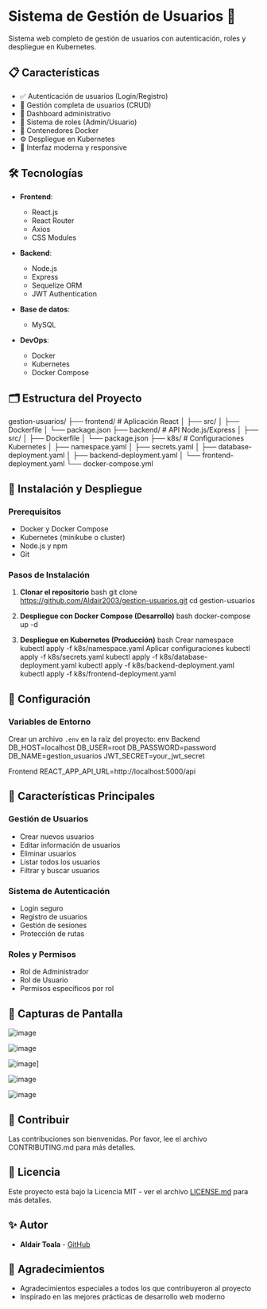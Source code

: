 # Sistema de Gestión de Usuarios 🚀

Sistema web completo de gestión de usuarios con autenticación, roles y despliegue en Kubernetes.

## 📋 Características

- ✅ Autenticación de usuarios (Login/Registro)
- 👥 Gestión completa de usuarios (CRUD)
- 🎯 Dashboard administrativo
- 🔐 Sistema de roles (Admin/Usuario)
- 🐳 Contenedores Docker
- ⚙️ Despliegue en Kubernetes
- 🎨 Interfaz moderna y responsive

## 🛠️ Tecnologías

- **Frontend**: 
  - React.js
  - React Router
  - Axios
  - CSS Modules

- **Backend**:
  - Node.js
  - Express
  - Sequelize ORM
  - JWT Authentication

- **Base de datos**:
  - MySQL

- **DevOps**:
  - Docker
  - Kubernetes
  - Docker Compose

## 🗂️ Estructura del Proyecto
gestion-usuarios/
├── frontend/ # Aplicación React
│ ├── src/
│ ├── Dockerfile
│ └── package.json
├── backend/ # API Node.js/Express
│ ├── src/
│ ├── Dockerfile
│ └── package.json
├── k8s/ # Configuraciones Kubernetes
│ ├── namespace.yaml
│ ├── secrets.yaml
│ ├── database-deployment.yaml
│ ├── backend-deployment.yaml
│ └── frontend-deployment.yaml
└── docker-compose.yml



## 🚀 Instalación y Despliegue

### Prerequisitos

- Docker y Docker Compose
- Kubernetes (minikube o cluster)
- Node.js y npm
- Git

### Pasos de Instalación

1. **Clonar el repositorio**
bash
git clone https://github.com/Aldair2003/gestion-usuarios.git
cd gestion-usuarios


2. **Despliegue con Docker Compose (Desarrollo)**
bash
docker-compose up -d


3. **Despliegue en Kubernetes (Producción)**
bash
Crear namespace
kubectl apply -f k8s/namespace.yaml
Aplicar configuraciones
kubectl apply -f k8s/secrets.yaml
kubectl apply -f k8s/database-deployment.yaml
kubectl apply -f k8s/backend-deployment.yaml
kubectl apply -f k8s/frontend-deployment.yaml

## 🔐 Configuración

### Variables de Entorno

Crear un archivo `.env` en la raíz del proyecto:
env
Backend
DB_HOST=localhost
DB_USER=root
DB_PASSWORD=password
DB_NAME=gestion_usuarios
JWT_SECRET=your_jwt_secret


Frontend
REACT_APP_API_URL=http://localhost:5000/api



## 🌟 Características Principales

### Gestión de Usuarios
- Crear nuevos usuarios
- Editar información de usuarios
- Eliminar usuarios
- Listar todos los usuarios
- Filtrar y buscar usuarios

### Sistema de Autenticación
- Login seguro
- Registro de usuarios
- Gestión de sesiones
- Protección de rutas

### Roles y Permisos
- Rol de Administrador
- Rol de Usuario
- Permisos específicos por rol

## 📱 Capturas de Pantalla

![image](https://github.com/user-attachments/assets/2365b28b-2574-4149-8d05-7994de8961b0)


![image](https://github.com/user-attachments/assets/428513ef-381e-4ed6-9b21-bb480a8a8922)


![image](https://github.com/user-attachments/assets/3f84c90c-7dd5-4690-8779-f10e4aac7d76)]


![image](https://github.com/user-attachments/assets/04b65a5f-fca3-498d-bad9-0a84a825eac3)


![image](https://github.com/user-attachments/assets/5eba55e9-403e-4783-aa68-df1066a8544a)



## 🤝 Contribuir

Las contribuciones son bienvenidas. Por favor, lee el archivo CONTRIBUTING.md para más detalles.

## 📄 Licencia

Este proyecto está bajo la Licencia MIT - ver el archivo [LICENSE.md](LICENSE.md) para más detalles.

## ✨ Autor

- **Aldair Toala** - [GitHub](https://github.com/Aldair2003)

## 🙏 Agradecimientos

- Agradecimientos especiales a todos los que contribuyeron al proyecto
- Inspirado en las mejores prácticas de desarrollo web moderno
